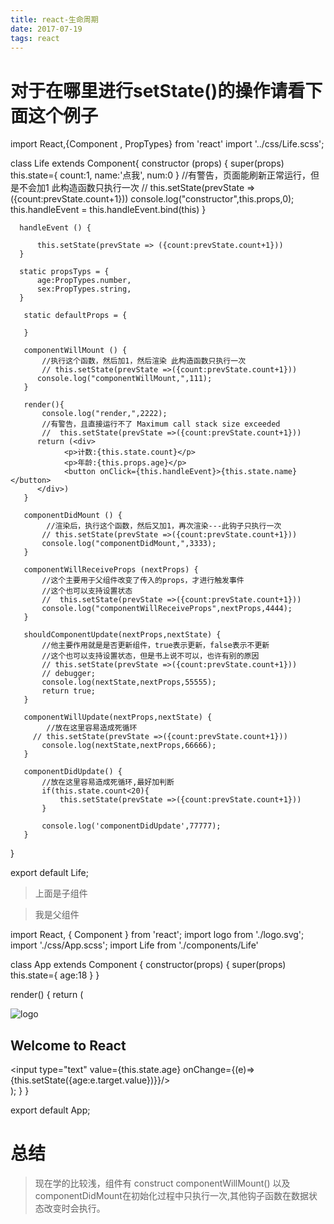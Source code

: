 ```yaml
---
title: react-生命周期
date: 2017-07-19
tags: react
---
```

# 对于在哪里进行setState()的操作请看下面这个例子

import React,{Component , PropTypes} from 'react'
import '../css/Life.scss';

class Life extends Component{
      constructor (props) {
          super(props)
          this.state={
              count:1,
              name:'点我',
              num:0
          }
          //有警告，页面能刷新正常运行，但是不会加1 此构造函数只执行一次
          // this.setState(prevState =>({count:prevState.count+1}))
          console.log("constructor",this.props,0);
          this.handleEvent = this.handleEvent.bind(this)
      }

      handleEvent () {

          this.setState(prevState => ({count:prevState.count+1}))
      }

      static propsTyps = {
          age:PropTypes.number,
          sex:PropTypes.string,
      }

       static defaultProps = {

       }

       componentWillMount () {
           //执行这个函数，然后加1，然后渲染 此构造函数只执行一次
           // this.setState(prevState =>({count:prevState.count+1}))
          console.log("componentWillMount,",111);
       }

       render(){
           console.log("render,",2222);
           //有警告，且直接运行不了 Maximum call stack size exceeded
           //  this.setState(prevState =>({count:prevState.count+1}))
          return (<div>
                <p>计数:{this.state.count}</p>
                <p>年龄:{this.props.age}</p>
                <button onClick={this.handleEvent}>{this.state.name}</button>
          </div>)
       }

       componentDidMount () {
            //渲染后，执行这个函数，然后又加1，再次渲染---此钩子只执行一次
           // this.setState(prevState =>({count:prevState.count+1}))
           console.log("componentDidMount,",3333);
       }

       componentWillReceiveProps (nextProps) {
           //这个主要用于父组件改变了传入的props，才进行触发事件
           //这个也可以支持设置状态
           //  this.setState(prevState =>({count:prevState.count+1}))
           console.log("componentWillReceiveProps",nextProps,4444);
       }

       shouldComponentUpdate(nextProps,nextState) {
           //他主要作用就是是否更新组件，true表示更新，false表示不更新
           //这个也可以支持设置状态，但是书上说不可以，也许有别的原因
           // this.setState(prevState =>({count:prevState.count+1}))
           // debugger;
           console.log(nextState,nextProps,55555);
           return true;
       }

       componentWillUpdate(nextProps,nextState) {
            //放在这里容易造成死循环
         // this.setState(prevState =>({count:prevState.count+1}))
           console.log(nextState,nextProps,66666);
       }

       componentDidUpdate() {
           //放在这里容易造成死循环,最好加判断
           if(this.state.count<20){
               this.setState(prevState =>({count:prevState.count+1}))
           }

           console.log('componentDidUpdate',77777);
       }
    
}

export default Life;

> 上面是子组件 

> 我是父组件

import React, { Component } from 'react';
import logo from './logo.svg';
import './css/App.scss';
import Life from './components/Life'

class App extends Component {
    constructor(props) {
        super(props)
        this.state={
            age:18
        }
    }


  render() {
    return (
      <div className="App">
        <div className="App-header">
          <img src={logo} className="App-logo" alt="logo" />
          <h2>Welcome to React</h2>
        </div>
        <div>
            <Life age={this.state.age} sex="男"/>
            <input type="text" value={this.state.age} onChange={(e)=>{this.setState({age:e.target.value})}}/>
        </div>
      </div>
    );
  }
}

export default App;

# 总结

> 现在学的比较浅，组件有 construct componentWillMount() 以及componentDidMount在初始化过程中只执行一次,其他钩子函数在数据状态改变时会执行。

> 